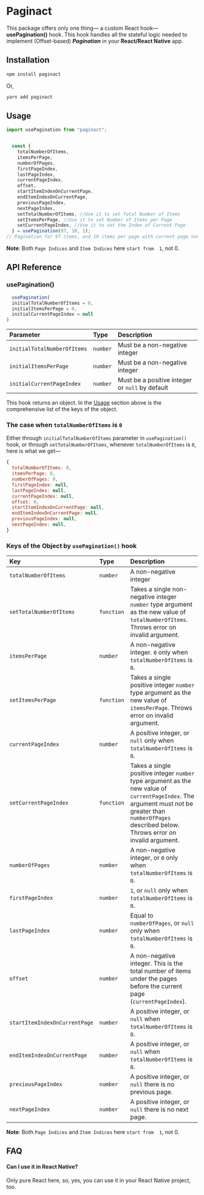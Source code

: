 # Paginact

This package offers only one thing— a custom React hook—  **usePagination()** hook. This hook handles all the stateful logic needed to implement (Offset-based) ***Pagination***  in your **React/React Native** app. 
## Installation 

```bash
npm install paginact
```
Or,

```bash
yarn add paginact
```
## Usage

```javascript
import usePagination from "paginact";


  const {
    totalNumberOfItems,
    itemsPerPage,
    numberOfPages,
    firstPageIndex,
    lastPageIndex,
    currentPageIndex,
    offset,
    startItemIndexOnCurrentPage,
    endItemIndexOnCurrentPage,
    previousPageIndex,
    nextPageIndex,
    setTotalNumberOfItems, //Use it to set Total Number of Items
    setItemsPerPage, //Use it to set Number of Items per Page
    setCurrentPageIndex, //Use it to set the Index of Current Page
  } = usePagination(97, 10, 1);
// Pagination for 97 items, and 10 items per page with current page number 1.
```
**Note**:  Both `Page Indices` and `Item Indices` here `start from  1`, not 0.


## API Reference

### usePagination()

```javascript
  usePagination(
  initialTotalNumberOfItems = 0,
  initialItemsPerPage = 0,
  initialCurrentPageIndex = null
)
```

| Parameter | Type     | Description                |
| :-------- | :------- | :------------------------- |
| `initialTotalNumberOfItems` | `number` |  Must be a non-negative integer|
| `initialItemsPerPage` | `number` |  Must be a non-negative integer|
| `initialCurrentPageIndex` | `number` |  Must be a positive integer or `null` by default|

This hook returns an object. In the [Usage](#usage) section above is the comprehensive list of the keys of the object. 



### The case when `totalNumberOfItems` is `0`
Either through `initialTotalNumberOfItems` parameter in `usePagination()` hook, or through `setTotalNumberOfItems`, whenever `totalNumberOfItems` is `0`, here is what we get—

```javascript
{
  totalNumberOfItems: 0,
  itemsPerPage: 0,
  numberOfPages: 0,
  firstPageIndex: null,
  lastPageIndex: null,
  currentPageIndex: null,
  offset: 0,
  startItemIndexOnCurrentPage: null,
  endItemIndexOnCurrentPage: null,
  previousPageIndex: null,
  nextPageIndex: null,
}
```

###  Keys of the Object by `usePagination()` hook

| Key| Type     | Description                |
| :-------- | :------- | :------------------------- |
| `totalNumberOfItems` | `number` |  A non-negative integer|
| `setTotalNumberOfItems` | `function` |  Takes a single non-negative integer `number` type argument as the new value of `totalNumberOfItems`. Throws error on invalid argument.|
| `itemsPerPage` | `number` |  A non-negative integer. `0` only when `totalNumberOfItems` is `0`.|
| `setItemsPerPage` | `function` |  Takes a single positive integer `number` type argument as the new value of `itemsPerPage`. Throws error on invalid argument.|
| `currentPageIndex` | `number` |  A positive integer, or `null` only when `totalNumberOfItems` is `0`.|
| `setCurrentPageIndex` | `function` |  Takes a single positive integer `number` type argument as the new value of `currentPageIndex`. The argument must not be greater than `numberOfPages` described below. Throws error on invalid argument.|
| `numberOfPages` | `number` |  A non-negative integer, or `0` only when `totalNumberOfItems` is `0`.|
| `firstPageIndex` | `number` |  `1`, or `null` only when `totalNumberOfItems` is `0`.|
| `lastPageIndex` | `number` |  Equal to `numberOfPages`,  or `null` only when `totalNumberOfItems` is `0`.|
| `offset` | `number` |  A non-negative integer. This is the total number of items under the pages before the current page (`currentPageIndex`).|
| `startItemIndexOnCurrentPage` | `number` |  A positive integer,  or `null` when `totalNumberOfItems` is `0`.|
| `endItemIndexOnCurrentPage` | `number` |  A positive integer,  or `null` when `totalNumberOfItems` is `0`.|
| `previousPageIndex` | `number` |  A positive integer, or `null` there is no previous page.|
| `nextPageIndex` | `number` |  A positive integer, or `null` there is no next page.|


**Note**:  Both `Page Indices` and `Item Indices` here `start from  1`, not 0.


## FAQ

#### Can I use it in React Native?

Only pure React here, so, yes, you can use it in your React Native project, too.
